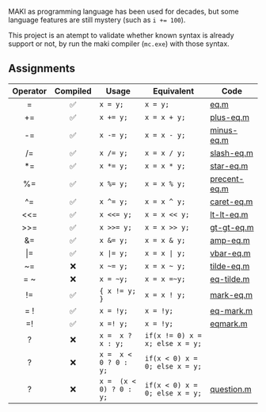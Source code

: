 MAKI as programming language has been used for decades,
but some language features are still mystery (such as `i += 100`).

This project is an atempt to validate whether known syntax is already support or not,
by run the maki compiler (`mc.exe`) with those syntax.

## Assignments
| Operator | Compiled | Usage | Equivalent | Code |
| :------: | :-------: | ----- | ---------- | ---- |
| =  | ✅ | `x = y;`  | `x = y;`        | [eq.m](validator/res/assignment/eq.m#L15) |
| += | ✅ | `x += y;` | `x = x + y;`  | [plus-eq.m](validator/res/assignment/plus-eq.m#L15)  |
| -= | ✅ | `x -= y;` | `x = x - y;`  | [minus-eq.m](validator/res/assignment/minus-eq.m#L15)  |
| /= | ✅ | `x /= y;` | `x = x / y;`  | [slash-eq.m](validator/res/assignment/slash-eq.m#L15)  |
| *= | ✅ | `x *= y;` | `x = x * y;`  | [star-eq.m](validator/res/assignment/star-eq.m#L15)  |
| %= | ✅ | `x %= y;` | `x = x % y;`  | [precent-eq.m](validator/res/assignment/precent-eq.m#L15)  |
| ^= | ✅ | `x ^= y;` | `x = x ^ y;`  | [caret-eq.m](validator/res/assignment/caret-eq.m#L15)  |
| <<= | ✅ | `x <<= y;` | `x = x << y;`  | [lt-lt-eq.m](validator/res/assignment/lt-lt-eq.m#L15)  |
| >>= | ✅ | `x >>= y;` | `x = x >> y;`  | [gt-gt-eq.m](validator/res/assignment/gt-gt-eq.m#L15)  |
| &= | ✅ | `x &= y;` | `x = x & y;`  | [amp-eq.m](validator/res/assignment/amp-eq.m#L15) |
| &VerticalLine;= | ✅ | `x \|= y;` | `x = x \| y;`  | [vbar-eq.m](validator/res/assignment/vbar-eq.m#L15) |
| ~= | ❌ | `x ~= y;` | `x = x ~ y;`  | [tilde-eq.m](validator/res/assignment/tilde-eq.m#L15) |
| = ~ | ❌ | `x = ~y;` | `x = x =~y;`  | [eq-tilde.m](validator/res/assignment/eq-tilde.m#L15) |
| !=  | ✅ | `{ x != y; }` | `x = x ! y;`  | [mark-eq.m](validator/res/assignment/mark-eq.m#L15) |
| = ! | ✅ | `x = !y;` | `x = !y;`  | [eq-mark.m](validator/res/assignment/eq-mark.m#L15) | 
| =!  | ✅ | `x =! y;` | `x = !y;`  | [eqmark.m](validator/res/assignment/eqmark.m#L15) | 
| ? | ❌ | `x =  x ? x : y;` | `if(x != 0) x = x; else x = y;`  |
| ? | ❌ | `x =  x < 0 ? 0 : y;` | `if(x < 0) x = 0; else x = y;`  |
| ? | ❌ | `x =  (x < 0) ? 0 : y;` | `if(x < 0) x = 0; else x = y;`  | [question.m](validator/res/misc/question.m#L15) | 